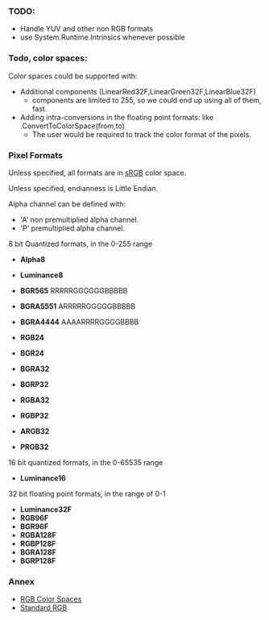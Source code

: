 ﻿

### TODO:
- Handle YUV and other non RGB formats
- use System.Runtime.Intrinsics whenever possible

### Todo, color spaces:

Color spaces could be supported with:
- Additional components (LinearRed32F,LinearGreen32F,LinearBlue32F)
  - components are limited to 255, so we could end up using all of them, fast.
- Adding intra-conversions in the floating point formats: like .ConvertToColorSpace(from,to)
  - The user would be required to track the color format of the pixels.


### Pixel Formats

Unless specified, all formats are in [sRGB](https://en.wikipedia.org/wiki/SRGB) color space.

Unless specified, endianness is Little Endian.

Alpha channel can be defined with:
- 'A' non premultiplied alpha channel.
- 'P' premultiplied alpha channel.

8 bit Quantized formats, in the 0-255 range

- **Alpha8** 
- **Luminance8**

- **BGR565** RRRRRGGGGGGBBBBB  
- **BGRA5551** ARRRRRGGGGGBBBBB
- **BGRA4444** AAAARRRRGGGGBBBB
- **RGB24**
- **BGR24**
- **BGRA32**
- **BGRP32**
- **RGBA32**
- **RGBP32**
- **ARGB32**
- **PRGB32**

16 bit quantized formats, in the 0-65535 range

- **Luminance16**

32 bit floating point formats, in the range of 0-1

- **Luminance32F**
- **RGB96F**
- **BGR96F**
- **RGBA128F**
- **RGBP128F**
- **BGRA128F**
- **BGRP128F**

### Annex

- [RGB Color Spaces](https://en.wikipedia.org/wiki/RGB_color_spaces)
- [Standard RGB](https://en.wikipedia.org/wiki/SRGB)
